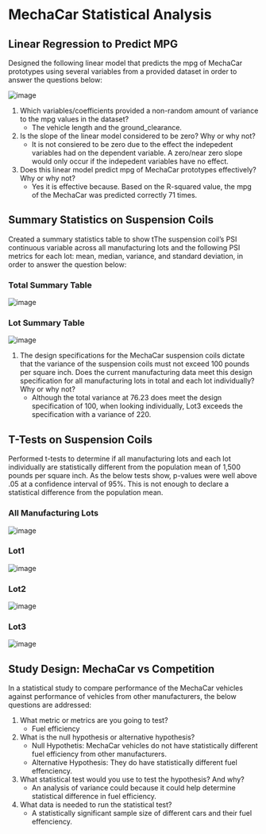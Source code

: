 # MechaCar Statistical Analysis
## Linear Regression to Predict MPG
Designed the following linear model that predicts the mpg of MechaCar prototypes using several variables from a provided dataset in order to answer the questions below:

![image](https://user-images.githubusercontent.com/5934390/123320619-ffe6d900-d4ff-11eb-8805-795c84416b83.png)


1. Which variables/coefficients provided a non-random amount of variance to the mpg values in the dataset?
   - The vehicle length and the ground_clearance.
2. Is the slope of the linear model considered to be zero? Why or why not?
   - It is not consiered to be zero due to the effect the indepedent variables had on the dependent variable. A zero/near zero slope would only occur if the indepedent        variables have no effect.
3. Does this linear model predict mpg of MechaCar prototypes effectively? Why or why not?
   - Yes it is effective because. Based on the R-squared value, the mpg of the MechaCar was predicted correctly 71 times.

## Summary Statistics on Suspension Coils
Created a summary statistics table to show tThe suspension coil’s PSI continuous variable across all manufacturing lots and the following PSI metrics for each lot: mean, median, variance, and standard deviation, in order to answer the question below:

### Total Summary Table
![image](https://user-images.githubusercontent.com/5934390/123319736-ceb9d900-d4fe-11eb-857a-273f83754fd9.png)
### Lot Summary Table
![image](https://user-images.githubusercontent.com/5934390/123319768-d8dbd780-d4fe-11eb-9f9b-cbdc6b435e54.png)

1. The design specifications for the MechaCar suspension coils dictate that the variance of the suspension coils must not exceed 100 pounds per square inch. Does the current manufacturing data meet this design specification for all manufacturing lots in total and each lot individually? Why or why not?
   - Although the total variance at 76.23 does meet the design specification of 100, when looking individually, Lot3 exceeds the specification with a variance of 220.

## T-Tests on Suspension Coils
Performed t-tests to determine if all manufacturing lots and each lot individually are statistically different from the population mean of 1,500 pounds per square inch. As the below tests show, p-values were well above .05 at a confidence interval of 95%. This is not enough to declare a statistical difference from the population mean.

### All Manufacturing Lots
![image](https://user-images.githubusercontent.com/5934390/123321104-8ef3f100-d500-11eb-8ddd-d0be35e1b614.png)

### Lot1
![image](https://user-images.githubusercontent.com/5934390/123321144-9adfb300-d500-11eb-965a-cba6e2973bf9.png)

### Lot2
![image](https://user-images.githubusercontent.com/5934390/123321168-a03cfd80-d500-11eb-9ca4-97dd399eba62.png)

### Lot3
![image](https://user-images.githubusercontent.com/5934390/123321194-a6cb7500-d500-11eb-87bd-964f9fcc80a7.png)

## Study Design: MechaCar vs Competition
In a statistical study to compare performance of the MechaCar vehicles against performance of vehicles from other manufacturers, the below questions are addressed:

1. What metric or metrics are you going to test?
   - Fuel efficiency
3. What is the null hypothesis or alternative hypothesis?
   - Null Hypothetis: MechaCar vehicles do not have statistically different fuel efficiency from other manufacturers.
   - Alternative Hypothesis: They do have statistically different fuel effenciency.
5. What statistical test would you use to test the hypothesis? And why?
   - An analysis of variance could because it could help determine statistical difference in fuel efficiency.
7. What data is needed to run the statistical test?
   - A statistically significant sample size of different cars and their fuel effenciency.




